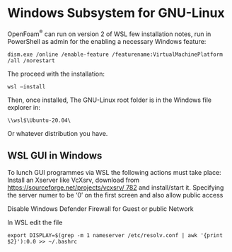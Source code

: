 # Windows Subsystem for GNU-Linux


OpenFoam<sup>®</sup> can run on version 2 of WSL few installation notes,
run in PowerShell as admin for the enabling a necessary Windows feature:
```console
dism.exe /online /enable-feature /featurename:VirtualMachinePlatform
/all /norestart
```
The proceed with the installation:
```console
wsl –install
```
Then, once installed, The GNU-Linux root folder is in the Windows file
explorer in:

```console
\\wsl$\Ubuntu-20.04\
```
Or whatever distribution you have.


## WSL GUI in Windows
To lunch GUI programmes via WSL the following actions must take place:
Install an Xserver like VcXsrv, download from
[https://sourceforge.net/projects/vcxsrv/ 782](https://sourceforge.net/projects/vcxsrv/)
and install/start it. Specifying the server numer to be ‘0’ on the first
screen and also allow public access

Disable Windows Defender Firewall for Guest or public Network

In WSL edit the file
``` console
export DISPLAY=$(grep -m 1 nameserver /etc/resolv.conf | awk '{print $2}'):0.0 >> ~/.bashrc
```
